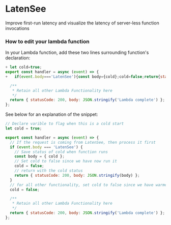 # LatenSee

Improve first-run latency and visualize the latency of server-less function invocations

### How to edit your lambda function

In your Lambda function, add these two lines surrounding function's declaration:

```JavaScript diff
+ let cold=true;
export const handler = async (event) => {
+   if(event.body==='LatenSee'){const body={cold};cold=false;return{statusCode:200,body:JSON.stringify(body)};}cold=false;

  /**
   * Retain all other Lambda Functionality here
   */
  return { statusCode: 200, body: JSON.stringify('Lambda complete') };
};
```

See below for an explanation of the snippet:

```JavaScript
// Declare varible to flag when this is a cold start
let cold = true;

export const handler = async (event) => {
  // If the request is coming from LatenSee, then process it first
  if (event.body === 'LatenSee') {
    // Save status of cold when function runs
    const body = { cold };
    // Set cold to false since we have now run it
    cold = false;
    // return with the cold status
    return { statusCode: 200, body: JSON.stringify(body) };
  }
  // for all other functionality, set cold to false since we have warmed this function
  cold = false;

  /**
   * Retain all other Lambda Functionality here
   */
  return { statusCode: 200, body: JSON.stringify('Lambda complete') };
};
```



